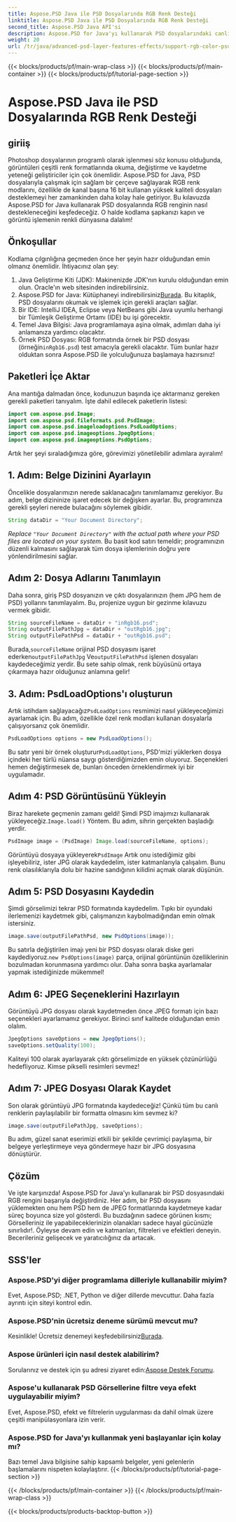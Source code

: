 ```yaml
---
title: Aspose.PSD Java ile PSD Dosyalarında RGB Renk Desteği
linktitle: Aspose.PSD Java ile PSD Dosyalarında RGB Renk Desteği
second_title: Aspose.PSD Java API'si
description: Aspose.PSD for Java'yı kullanarak PSD dosyalarındaki canlı RGB renklerinin kilidini açın! Resimlerinizi zahmetsizce geliştirmek ve kaydetmek için adım adım kılavuzumuzu izleyin.
weight: 20
url: /tr/java/advanced-psd-layer-features-effects/support-rgb-color-psd-files/
---
```


{{< blocks/products/pf/main-wrap-class >}}
{{< blocks/products/pf/main-container >}}
{{< blocks/products/pf/tutorial-page-section >}}

# Aspose.PSD Java ile PSD Dosyalarında RGB Renk Desteği

## giriiş
Photoshop dosyalarının programlı olarak işlenmesi söz konusu olduğunda, görüntüleri çeşitli renk formatlarında okuma, değiştirme ve kaydetme yeteneği geliştiriciler için çok önemlidir. Aspose.PSD for Java, PSD dosyalarıyla çalışmak için sağlam bir çerçeve sağlayarak RGB renk modlarını, özellikle de kanal başına 16 bit kullanan yüksek kaliteli dosyaları desteklemeyi her zamankinden daha kolay hale getiriyor. Bu kılavuzda Aspose.PSD for Java kullanarak PSD dosyalarında RGB renginin nasıl destekleneceğini keşfedeceğiz. O halde kodlama şapkanızı kapın ve görüntü işlemenin renkli dünyasına dalalım!
## Önkoşullar
Kodlama çılgınlığına geçmeden önce her şeyin hazır olduğundan emin olmanız önemlidir. İhtiyacınız olan şey:
1. Java Geliştirme Kiti (JDK): Makinenizde JDK'nın kurulu olduğundan emin olun. Oracle'ın web sitesinden indirebilirsiniz.
2.  Aspose.PSD for Java: Kütüphaneyi indirebilirsiniz[Burada](https://releases.aspose.com/psd/java/). Bu kitaplık, PSD dosyalarını okumak ve işlemek için gerekli araçları sağlar.
3. Bir IDE: IntelliJ IDEA, Eclipse veya NetBeans gibi Java uyumlu herhangi bir Tümleşik Geliştirme Ortamı (IDE) bu işi görecektir.
4. Temel Java Bilgisi: Java programlamaya aşina olmak, adımları daha iyi anlamanıza yardımcı olacaktır.
5.  Örnek PSD Dosyası: RGB formatında örnek bir PSD dosyası (örneğin`inRgb16.psd`) test amacıyla gerekli olacaktır.
Tüm bunlar hazır olduktan sonra Aspose.PSD ile yolculuğunuza başlamaya hazırsınız!
## Paketleri İçe Aktar
Ana mantığa dalmadan önce, kodunuzun başında içe aktarmanız gereken gerekli paketleri tanıyalım. İşte dahil edilecek paketlerin listesi:
```java
import com.aspose.psd.Image;
import com.aspose.psd.fileformats.psd.PsdImage;
import com.aspose.psd.imageloadoptions.PsdLoadOptions;
import com.aspose.psd.imageoptions.JpegOptions;
import com.aspose.psd.imageoptions.PsdOptions;
```
Artık her şeyi sıraladığımıza göre, görevimizi yönetilebilir adımlara ayıralım!
## 1. Adım: Belge Dizinini Ayarlayın
Öncelikle dosyalarımızın nerede saklanacağını tanımlamamız gerekiyor. Bu adım, belge dizininize işaret edecek bir değişken ayarlar. Bu, programınıza gerekli şeyleri nerede bulacağını söylemek gibidir.
```java
String dataDir = "Your Document Directory";
```
*Replace `"Your Document Directory"` with the actual path where your PSD files are located on your system.* 
Bu basit kod satırı temeldir; programınızın düzenli kalmasını sağlayarak tüm dosya işlemlerinin doğru yere yönlendirilmesini sağlar.
## Adım 2: Dosya Adlarını Tanımlayın
Daha sonra, giriş PSD dosyanızın ve çıktı dosyalarınızın (hem JPG hem de PSD) yollarını tanımlayalım. Bu, projenize uygun bir gezinme kılavuzu vermek gibidir.
```java
String sourceFileName = dataDir + "inRgb16.psd";
String outputFilePathJpg = dataDir + "outRgb16.jpg";
String outputFilePathPsd = dataDir + "outRgb16.psd";
```
 Burada,`sourceFileName` orijinal PSD dosyasını işaret ederken`outputFilePathJpg` Ve`outputFilePathPsd` işlenen dosyaları kaydedeceğimiz yerdir. Bu sete sahip olmak, renk büyüsünü ortaya çıkarmaya hazır olduğunuz anlamına gelir!
## 3. Adım: PsdLoadOptions'ı oluşturun
 Artık istihdam sağlayacağız`PsdLoadOptions` resmimizi nasıl yükleyeceğimizi ayarlamak için. Bu adım, özellikle özel renk modları kullanan dosyalarla çalışıyorsanız çok önemlidir.
```java
PsdLoadOptions options = new PsdLoadOptions();
```
 Bu satır yeni bir örnek oluşturur`PsdLoadOptions`, PSD'mizi yüklerken dosya içindeki her türlü nüansa saygı gösterdiğimizden emin oluyoruz. Seçenekleri hemen değiştirmesek de, bunları önceden örneklendirmek iyi bir uygulamadır.
## Adım 4: PSD Görüntüsünü Yükleyin
Biraz harekete geçmenin zamanı geldi! Şimdi PSD imajımızı kullanarak yükleyeceğiz.`Image.load()` Yöntem. Bu adım, sihrin gerçekten başladığı yerdir.
```java
PsdImage image = (PsdImage) Image.load(sourceFileName, options);
```
 Görüntüyü dosyaya yükleyerek`PsdImage` Artık onu istediğimiz gibi işleyebiliriz, ister JPG olarak kaydedelim, ister katmanlarıyla çalışalım. Bunu renk olasılıklarıyla dolu bir hazine sandığının kilidini açmak olarak düşünün.
## Adım 5: PSD Dosyasını Kaydedin
Şimdi görselimizi tekrar PSD formatında kaydedelim. Tıpkı bir oyundaki ilerlemenizi kaydetmek gibi, çalışmanızın kaybolmadığından emin olmak istersiniz.
```java
image.save(outputFilePathPsd, new PsdOptions(image));
```
 Bu satırla değiştirilen imajı yeni bir PSD dosyası olarak diske geri kaydediyoruz.`new PsdOptions(image)` parça, orijinal görüntünün özelliklerinin bozulmadan korunmasına yardımcı olur. Daha sonra başka ayarlamalar yapmak istediğinizde mükemmel!
## Adım 6: JPEG Seçeneklerini Hazırlayın
Görüntüyü JPG dosyası olarak kaydetmeden önce JPEG formatı için bazı seçenekleri ayarlamamız gerekiyor. Birinci sınıf kalitede olduğundan emin olalım.
```java
JpegOptions saveOptions = new JpegOptions();
saveOptions.setQuality(100);
```
Kaliteyi 100 olarak ayarlayarak çıktı görselimizde en yüksek çözünürlüğü hedefliyoruz. Kimse pikselli resimleri sevmez! 
## Adım 7: JPEG Dosyası Olarak Kaydet
Son olarak görüntüyü JPG formatında kaydedeceğiz! Çünkü tüm bu canlı renklerin paylaşılabilir bir formatta olmasını kim sevmez ki?
```java
image.save(outputFilePathJpg, saveOptions);
```
Bu adım, güzel sanat eserimizi etkili bir şekilde çevrimiçi paylaşıma, bir belgeye yerleştirmeye veya göndermeye hazır bir JPG dosyasına dönüştürür.
## Çözüm
Ve işte karşınızda! Aspose.PSD for Java'yı kullanarak bir PSD dosyasındaki RGB rengini başarıyla değiştirdiniz. Her adım, bir PSD dosyasını yüklemekten onu hem PSD hem de JPEG formatlarında kaydetmeye kadar süreç boyunca size yol gösterdi. Bu buzdağının sadece görünen kısmı; Görselleriniz ile yapabileceklerinizin olanakları sadece hayal gücünüzle sınırlıdır!.
Öyleyse devam edin ve katmanları, filtreleri ve efektleri deneyin. Becerileriniz gelişecek ve yaratıcılığınız da artacak.

## SSS'ler
### Aspose.PSD'yi diğer programlama dilleriyle kullanabilir miyim?  
Evet, Aspose.PSD; .NET, Python ve diğer dillerde mevcuttur. Daha fazla ayrıntı için siteyi kontrol edin.
### Aspose.PSD'nin ücretsiz deneme sürümü mevcut mu?  
 Kesinlikle! Ücretsiz denemeyi keşfedebilirsiniz[Burada](https://releases.aspose.com/).
### Aspose ürünleri için nasıl destek alabilirim?  
 Sorularınız ve destek için şu adresi ziyaret edin:[Aspose Destek Forumu](https://forum.aspose.com/c/psd/34).
### Aspose'u kullanarak PSD Görsellerine filtre veya efekt uygulayabilir miyim?  
Evet, Aspose.PSD, efekt ve filtrelerin uygulanması da dahil olmak üzere çeşitli manipülasyonlara izin verir.
### Aspose.PSD for Java'yı kullanmak yeni başlayanlar için kolay mı?  
Bazı temel Java bilgisine sahip kapsamlı belgeler, yeni gelenlerin başlamalarını nispeten kolaylaştırır.
{{< /blocks/products/pf/tutorial-page-section >}}

{{< /blocks/products/pf/main-container >}}
{{< /blocks/products/pf/main-wrap-class >}}

{{< blocks/products/products-backtop-button >}}
